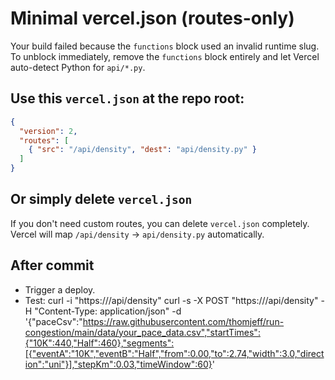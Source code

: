 # Minimal vercel.json (routes-only)

Your build failed because the `functions` block used an invalid runtime slug.
To unblock immediately, remove the `functions` block entirely and let Vercel
auto-detect Python for `api/*.py`.

## Use this `vercel.json` at the repo root:
```json
{
  "version": 2,
  "routes": [
    { "src": "/api/density", "dest": "api/density.py" }
  ]
}
```

## Or simply delete `vercel.json`
If you don't need custom routes, you can delete `vercel.json` completely.
Vercel will map `/api/density` -> `api/density.py` automatically.

## After commit
- Trigger a deploy.
- Test:
  curl -i "https://<base>/api/density"
  curl -s -X POST "https://<base>/api/density" -H "Content-Type: application/json" -d '{"paceCsv":"https://raw.githubusercontent.com/thomjeff/run-congestion/main/data/your_pace_data.csv","startTimes":{"10K":440,"Half":460},"segments":[{"eventA":"10K","eventB":"Half","from":0.00,"to":2.74,"width":3.0,"direction":"uni"}],"stepKm":0.03,"timeWindow":60}'
